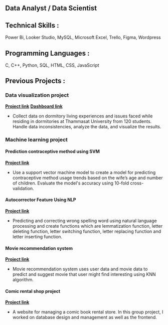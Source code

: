 ## Data Analyst / Data Scientist

## Technical Skills :
Power Bi, Looker Studio, MySQL, Microsoft Excel, Trello, Figma, Wordpress
## Programming Languages :
C, C++, Python, SQL, HTML, CSS, JavaScript

## Previous Projects :

### Data visualization project
**[Project link](https://colab.research.google.com/drive/1l18FC5i3W6FiKwGUWxbgNGWigRGiIbXh?authuser=1#scrollTo=4WgmrDOxW54U)**
**[Dashboard link](https://lookerstudio.google.com/u/1/reporting/15857fed-c590-47dc-88d1-dae76991f052/page/KW2wD)**
- Collect data on dormitory living experiences and issues faced while residing in dormitories at Thammasat University from 120 students. Handle data inconsistencies, analyze the data, and visualize the results.
  
### Machine learning project
#### Prediction contraceptive method using SVM
**[Project link](https://colab.research.google.com/drive/1ML9OK8giR9WgNIitJIGTCoD6g0W0GYPU?authuser=1#scrollTo=exouBdZvTIhb)**
- Use a support vector machine model to create a model for predicting contraceptive method usage trends based on the wife’s age and number of children. Evaluate the model's accuracy using 10-fold cross-validation.
  
#### Autocorrector Feature Using NLP
**[Project link](https://colab.research.google.com/drive/15yjVlHJNvxvZ_Qcx7lnXtO--jHPsHf_Z)**
- Predicting and correcting wrong spelling word using natural language processing and create functions which are lemmatization function, letter deleting function, letter switching function, letter replacing function and letter inserting function.
  
#### Movie recommendation system
**[Project link](https://colab.research.google.com/drive/1bYgn8g5i5L5G5hQKjDnYz57XY89zqzBk#scrollTo=VhM9EOm_9mmc)**
- Movie recommendation system uses user data and movie data to predict and suggest movie that user might find interesting using KNN algorithm.
  
#### Comic rental shop project
**[Project link](https://github.com/paveewuth/CS251_Term_Project)**
- A website for managing a comic book rental store. In this group project, I worked on database design and management as well as the frontend.
